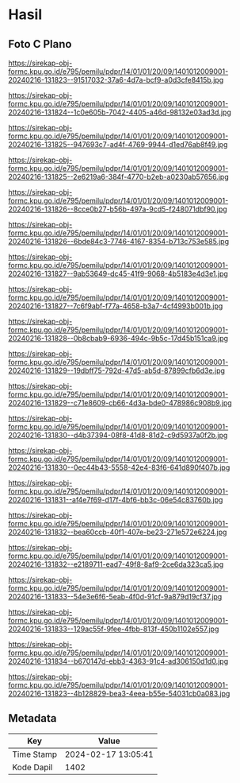 # Hasil

## Foto C Plano

https://sirekap-obj-formc.kpu.go.id/e795/pemilu/pdpr/14/01/01/20/09/1401012009001-20240216-131823--91517032-37a6-4d7a-bcf9-a0d3cfe8415b.jpg

https://sirekap-obj-formc.kpu.go.id/e795/pemilu/pdpr/14/01/01/20/09/1401012009001-20240216-131824--1c0e605b-7042-4405-a46d-98132e03ad3d.jpg

https://sirekap-obj-formc.kpu.go.id/e795/pemilu/pdpr/14/01/01/20/09/1401012009001-20240216-131825--947693c7-ad4f-4769-9944-d1ed76ab8f49.jpg

https://sirekap-obj-formc.kpu.go.id/e795/pemilu/pdpr/14/01/01/20/09/1401012009001-20240216-131825--2e6219a6-384f-4770-b2eb-a0230ab57656.jpg

https://sirekap-obj-formc.kpu.go.id/e795/pemilu/pdpr/14/01/01/20/09/1401012009001-20240216-131826--8cce0b27-b56b-497a-9cd5-f248071dbf90.jpg

https://sirekap-obj-formc.kpu.go.id/e795/pemilu/pdpr/14/01/01/20/09/1401012009001-20240216-131826--6bde84c3-7746-4167-8354-b713c753e585.jpg

https://sirekap-obj-formc.kpu.go.id/e795/pemilu/pdpr/14/01/01/20/09/1401012009001-20240216-131827--9ab53649-dc45-41f9-9068-4b5183e4d3e1.jpg

https://sirekap-obj-formc.kpu.go.id/e795/pemilu/pdpr/14/01/01/20/09/1401012009001-20240216-131827--7c6f9abf-f77a-4658-b3a7-4cf4993b001b.jpg

https://sirekap-obj-formc.kpu.go.id/e795/pemilu/pdpr/14/01/01/20/09/1401012009001-20240216-131828--0b8cbab9-6936-494c-9b5c-17d45b151ca9.jpg

https://sirekap-obj-formc.kpu.go.id/e795/pemilu/pdpr/14/01/01/20/09/1401012009001-20240216-131829--19dbff75-792d-47d5-ab5d-87899cfb6d3e.jpg

https://sirekap-obj-formc.kpu.go.id/e795/pemilu/pdpr/14/01/01/20/09/1401012009001-20240216-131829--c71e8609-cb66-4d3a-bde0-478986c908b9.jpg

https://sirekap-obj-formc.kpu.go.id/e795/pemilu/pdpr/14/01/01/20/09/1401012009001-20240216-131830--d4b37394-08f8-41d8-81d2-c9d5937a0f2b.jpg

https://sirekap-obj-formc.kpu.go.id/e795/pemilu/pdpr/14/01/01/20/09/1401012009001-20240216-131830--0ec44b43-5558-42e4-83f6-641d890f407b.jpg

https://sirekap-obj-formc.kpu.go.id/e795/pemilu/pdpr/14/01/01/20/09/1401012009001-20240216-131831--af4e7f69-d17f-4bf6-bb3c-06e54c83760b.jpg

https://sirekap-obj-formc.kpu.go.id/e795/pemilu/pdpr/14/01/01/20/09/1401012009001-20240216-131832--bea60ccb-40f1-407e-be23-271e572e6224.jpg

https://sirekap-obj-formc.kpu.go.id/e795/pemilu/pdpr/14/01/01/20/09/1401012009001-20240216-131832--e2189711-ead7-49f8-8af9-2ce6da323ca5.jpg

https://sirekap-obj-formc.kpu.go.id/e795/pemilu/pdpr/14/01/01/20/09/1401012009001-20240216-131833--54e3e6f6-5eab-4f0d-91cf-9a879d19cf37.jpg

https://sirekap-obj-formc.kpu.go.id/e795/pemilu/pdpr/14/01/01/20/09/1401012009001-20240216-131833--129ac55f-9fee-4fbb-813f-450b1102e557.jpg

https://sirekap-obj-formc.kpu.go.id/e795/pemilu/pdpr/14/01/01/20/09/1401012009001-20240216-131834--b670147d-ebb3-4363-91c4-ad306150d1d0.jpg

https://sirekap-obj-formc.kpu.go.id/e795/pemilu/pdpr/14/01/01/20/09/1401012009001-20240216-131823--4b128829-bea3-4eea-b55e-54031cb0a083.jpg


## Metadata

| Key        | Value               |
| ---------- | ------------------- |
| Time Stamp | 2024-02-17 13:05:41 |
| Kode Dapil | 1402                |



